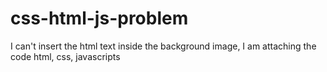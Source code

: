# css-html-js-problem
 I can't insert the html text inside the background image, I am attaching the code html, css, javascripts
